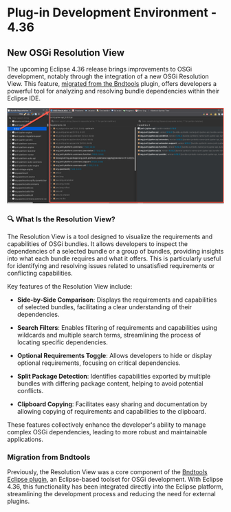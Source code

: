 # Plug-in Development Environment - 4.36

<!--
## Editors
-->

<!--
## API Tools
-->

<!--
---
## PDE Compiler 
-->

## New OSGi Resolution View

The upcoming Eclipse 4.36 release brings improvements to OSGi development, notably through the integration of a new OSGi Resolution View. This feature, [migrated from the Bndtools](https://bndtools.org/manual/resolution-view.html) plugin, offers developers a powerful tool for analyzing and resolving bundle dependencies within their Eclipse IDE.

![OSGi Resolution View](images/osgi-resolution-view.png)

### 🔍 What Is the Resolution View?

The Resolution View is a tool designed to visualize the requirements and capabilities of OSGi bundles. It allows developers to inspect the dependencies of a selected bundle or a group of bundles, providing insights into what each bundle requires and what it offers. This is particularly useful for identifying and resolving issues related to unsatisfied requirements or conflicting capabilities.

Key features of the Resolution View include:

* **Side-by-Side Comparison**: Displays the requirements and capabilities of selected bundles, facilitating a clear understanding of their dependencies.

* **Search Filters**: Enables filtering of requirements and capabilities using wildcards and multiple search terms, streamlining the process of locating specific dependencies.

* **Optional Requirements Toggle**: Allows developers to hide or display optional requirements, focusing on critical dependencies.

* **Split Package Detection**: Identifies capabilities exported by multiple bundles with differing package content, helping to avoid potential conflicts.

* **Clipboard Copying**: Facilitates easy sharing and documentation by allowing copying of requirements and capabilities to the clipboard.

These features collectively enhance the developer's ability to manage complex OSGi dependencies, leading to more robust and maintainable applications.


### Migration from Bndtools

Previously, the Resolution View was a core component of the [Bndtools Eclipse plugin](https://bndtools.org/index.html), an Eclipse-based toolset for OSGi development. With Eclipse 4.36, this functionality has been integrated directly into the Eclipse platform, streamlining the development process and reducing the need for external plugins.

